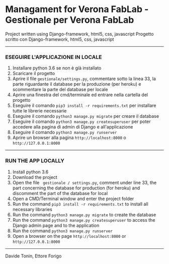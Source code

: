 # Managament for Verona FabLab - Gestionale per Verona FabLab

Project written using Django-framework, html5, css, javascript
Progetto scritto con Django-framework, html5, css, javascript

---

### ESEGUIRE L'APPLICAZIONE IN LOCALE
1. Installare python 3.6 se non è già installato
2. Scaricare il progetto
3. Aprire il file ``gestionale/settings.py``, commentare sotto la linea 33, la parte riguardante il database per la produzione (per heroku) e scommentare la parte del database per locale
4. Aprire una finestra del cmd/terminale ed entrare nella cartella del progetto
5. Eseguire il comando ``pip3 install -r requirements.txt`` per installare tutte le librerie necessarie
6. Eseguire il comando ``python3 manage.py migrate`` per creare il database
7. Eseguire il comando ``python3 manage.py createsuperuser`` per poter accedere alla pagina di admin di Django e all'applicazione
8. Eseguire il comando ``python3 manage.py runserver``
9. Aprire un browser alla pagina ``http://localhost:8000`` o ``http://127.0.0.1:8000``
---


### RUN THE APP LOCALLY
1. Install python 3.6
2. Download the project
3. Open the file `` gestionale / settings.py``, comment under line 33, the part concerning the database for production (for heroku) and discomment the part of the database for local
4. Open a CMD/Terminal window and enter the project folder
5. Run the command ``pip3 install -r requirements.txt`` to install all necessary libraries
6. Run the command ``python3 manage.py migrate`` to create the database
7. Run the command ``python3 manage.py createsuperuser`` to access the Django admin page and to the application
8. Run the command ``python3 manage.py runserver``
9. Open a browser on the page ``http://localhost:8000`` or ``http://127.0.0.1:8000``

---
Davide Tonin, Ettore Forigo
